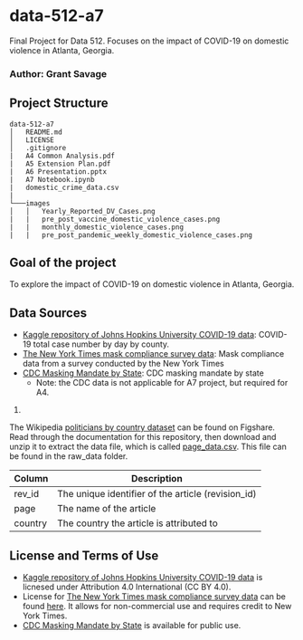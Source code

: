 # data-512-a7
Final Project for Data 512. Focuses on the impact of COVID-19 on domestic violence in Atlanta, Georgia.

### Author: Grant Savage

## Project Structure

```
data-512-a7
│   README.md
│   LICENSE
│   .gitignore
|   A4 Common Analysis.pdf
|   A5 Extension Plan.pdf
|   A6 Presentation.pptx
|   A7 Notebook.ipynb
|   domestic_crime_data.csv
|
└───images
│   │   Yearly_Reported_DV_Cases.png
|   |   pre_post_vaccine_domestic_violence_cases.png
|   |   monthly_domestic_violence_cases.png
|   |   pre_post_pandemic_weekly_domestic_violence_cases.png
```

## Goal of the project
To explore the impact of COVID-19 on domestic violence in Atlanta, Georgia.

## Data Sources

- [Kaggle repository of Johns Hopkins University COVID-19 data](https://www.kaggle.com/antgoldbloom/covid19-data-from-john-hopkins-university?select=RAW_us_confirmed_cases.csv): COVID-19 total case number by day by county.
- [The New York Times mask compliance survey data](https://github.com/nytimes/covid-19-data/tree/master/mask-use): Mask compliance data from a survey conducted by the New York Times
- [CDC Masking Mandate by State](https://data.cdc.gov/Policy-Surveillance/U-S-State-and-Territorial-Public-Mask-Mandates-Fro/62d6-pm5i): CDC masking mandate by state 
    * Note: the CDC data is not applicable for A7 project, but required for A4.
1. 
The Wikipedia [politicians by country dataset](https://figshare.com/articles/Untitled_Item/5513449) can be found on Figshare. Read through the documentation for this repository, then download and unzip it to extract the data file, which is called [page_data.csv](https://github.com/savageGrant/data-512-a2/blob/main/raw_data/page_data.csv). This file can be found in the raw_data folder.

|Column        | Description                                        |
|--------------|----------------------------------------------------|
|rev_id        | The unique identifier of the article (revision_id) |
|page          | The name of the article                            |
|country       | The country the article is attributed to           |




## License and Terms of Use
- [Kaggle repository of Johns Hopkins University COVID-19 data](https://www.kaggle.com/antgoldbloom/covid19-data-from-john-hopkins-university?select=RAW_us_confirmed_cases.csv) is licnesed under Attribution 4.0 International (CC BY 4.0).
- License for [The New York Times mask compliance survey data](https://github.com/nytimes/covid-19-data/tree/master/mask-use) can be found [here](https://github.com/nytimes/covid-19-data/blob/master/LICENSE). It allows for non-commercial use and requires credit to New York Times. 
- [CDC Masking Mandate by State](https://data.cdc.gov/Policy-Surveillance/U-S-State-and-Territorial-Public-Mask-Mandates-Fro/62d6-pm5i) is available for public use.
